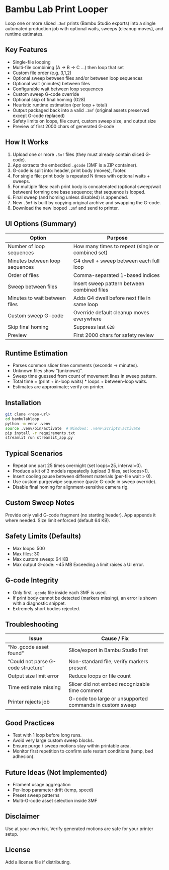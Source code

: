 # Bambu Lab Print Looper

Loop one or more sliced `.3mf` prints (Bambu Studio exports) into a single automated production job with optional waits, sweeps (cleanup moves), and runtime estimates.

## Key Features
- Single-file looping
- Multi-file combining (A → B → C …) then loop that set
- Custom file order (e.g. 3,1,2)
- Optional sweep between files and/or between loop sequences
- Optional wait (minutes) between files
- Configurable wait between loop sequences
- Custom sweep G-code override
- Optional skip of final homing (G28)
- Heuristic runtime estimation (per loop + total)
- Output packaged back into a valid `.3mf` (original assets preserved except G-code replaced)
- Safety limits on loops, file count, custom sweep size, and output size
- Preview of first 2000 chars of generated G-code

## How It Works
1. Upload one or more `.3mf` files (they must already contain sliced G-code).
2. App extracts the embedded `.gcode` (3MF is a ZIP container).
3. G-code is split into: header, print body (moves), footer.
4. For single file: print body is repeated N times with optional waits + sweeps.
5. For multiple files: each print body is concatenated (optional sweep/wait between) forming one base sequence; that sequence is looped.
6. Final sweep (and homing unless disabled) is appended.
7. New `.3mf` is built by copying original archive and swapping the G-code.
8. Download the new looped `.3mf` and send to printer.

## UI Options (Summary)
| Option | Purpose |
| ------ | ------- |
| Number of loop sequences | How many times to repeat (single or combined set) |
| Minutes between loop sequences | G4 dwell + sweep between each full loop |
| Order of files | Comma-separated 1-based indices |
| Sweep between files | Insert sweep pattern between combined files |
| Minutes to wait between files | Adds G4 dwell before next file in same loop |
| Custom sweep G-code | Override default cleanup moves everywhere |
| Skip final homing | Suppress last `G28` |
| Preview | First 2000 chars for safety review |

## Runtime Estimation
- Parses common slicer time comments (seconds → minutes).
- Unknown files show “(unknown)”.
- Sweep time guessed from count of movement lines in sweep pattern.
- Total time = (print + in-loop waits) * loops + between-loop waits.
- Estimates are approximate; verify on printer.

## Installation
```bash
git clone <repo-url>
cd bambulabloop
python -m venv .venv
source .venv/bin/activate  # Windows: .venv\Scripts\activate
pip install -r requirements.txt
streamlit run streamlit_app.py
```

## Typical Scenarios
- Repeat one part 25 times overnight (set loops=25, interval=0).
- Produce a kit of 3 models repeatedly (upload 3 files, set loops>1).
- Insert cooling pause between different materials (per-file wait > 0).
- Use custom purge/wipe sequence (paste G-code in sweep override).
- Disable final homing for alignment-sensitive camera rig.

## Custom Sweep Notes
Provide only valid G-code fragment (no starting header). App appends it where needed. Size limit enforced (default 64 KB).

## Safety Limits (Defaults)
- Max loops: 500
- Max files: 30
- Max custom sweep: 64 KB
- Max output G-code: ~45 MB
Exceeding a limit raises a UI error.

## G-code Integrity
- Only first `.gcode` file inside each 3MF is used.
- If print body cannot be detected (markers missing), an error is shown with a diagnostic snippet.
- Extremely short bodies rejected.

## Troubleshooting
| Issue | Cause / Fix |
| ----- | ----------- |
| “No .gcode asset found” | Slice/export in Bambu Studio first |
| “Could not parse G-code structure” | Non-standard file; verify markers present |
| Output size limit error | Reduce loops or file count |
| Time estimate missing | Slicer did not embed recognizable time comment |
| Printer rejects job | G-code too large or unsupported commands in custom sweep |

## Good Practices
- Test with 1 loop before long runs.
- Avoid very large custom sweep blocks.
- Ensure purge / sweep motions stay within printable area.
- Monitor first repetition to confirm safe restart conditions (temp, bed adhesion).

## Future Ideas (Not Implemented)
- Filament usage aggregation
- Per-loop parameter drift (temp, speed)
- Preset sweep patterns
- Multi-G-code asset selection inside 3MF

## Disclaimer
Use at your own risk. Verify generated motions are safe for your printer setup.

## License
Add a license file if distributing.
